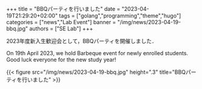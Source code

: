 +++
title = "BBQパーティを行いました"
date = "2023-04-19T21:29:20+02:00"
tags = ["golang","programming","theme","hugo"]
categories = ["news","Lab Event"]
banner = "/img/news/2023-04-19-bbq.jpg"
authors = ["SE Lab"]
+++

2023年度新入生歓迎会として，BBQパーティを開催しました．

On 19th April 2023, we hold Barbeque event for newly enrolled students.
Good luck everyone for the new study year!

{{< figure src="/img/news/2023-04-19-bbq.jpg" height=".3" title="BBQパーティを行いました" >}}
